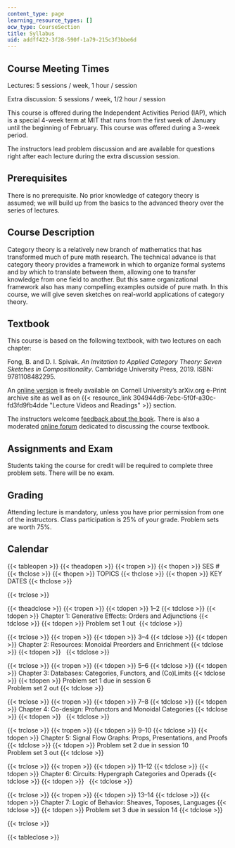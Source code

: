 ```yaml
---
content_type: page
learning_resource_types: []
ocw_type: CourseSection
title: Syllabus
uid: addff422-3f28-590f-1a79-215c3f3bbe6d
---
```


Course Meeting Times
--------------------

Lectures: 5 sessions / week, 1 hour / session

Extra discussion: 5 sessions / week, 1/2 hour / session

This course is offered during the Independent Activities Period (IAP), which is a special 4-week term at MIT that runs from the first week of January until the beginning of February. This course was offered during a 3-week period.

The instructors lead problem discussion and are available for questions right after each lecture during the extra discussion session.

Prerequisites
-------------

There is no prerequisite. No prior knowledge of category theory is assumed; we will build up from the basics to the advanced theory over the series of lectures.

Course Description
------------------

Category theory is a relatively new branch of mathematics that has transformed much of pure math research. The technical advance is that category theory provides a framework in which to organize formal systems and by which to translate between them, allowing one to transfer knowledge from one field to another. But this same organizational framework also has many compelling examples outside of pure math. In this course, we will give seven sketches on real-world applications of category theory.

Textbook
--------

This course is based on the following textbook, with two lectures on each chapter:

Fong, B. and D. I. Spivak. _An Invitation to Applied Category Theory: Seven Sketches in Compositionality_. Cambridge University Press, 2019. ISBN: 9781108482295.

An [online version](https://arxiv.org/abs/1803.05316) is freely available on Cornell University’s arXiv.org e-Print archive site as well as on {{< resource_link 304944d6-7ebc-5f0f-a30c-fd3fd9fb4dde "Lecture Videos and Readings" >}} section.

The instructors welcome [feedback about the book](https://docs.google.com/document/d/160G9OFcP5DWT8Stn7TxdVx83DJnnf7d5GML0_FOD5Wg/edit). There is also a moderated [online forum](https://forum.azimuthproject.org/categories/applied-category-theory-course) dedicated to discussing the course textbook.

Assignments and Exam
--------------------

Students taking the course for credit will be required to complete three problem sets. There will be no exam.

Grading
-------

Attending lecture is mandatory, unless you have prior permission from one of the instructors. Class participation is 25% of your grade. Problem sets are worth 75%.

Calendar
--------

{{< tableopen >}}
{{< theadopen >}}
{{< tropen >}}
{{< thopen >}}
SES #
{{< thclose >}}
{{< thopen >}}
TOPICS
{{< thclose >}}
{{< thopen >}}
KEY DATES
{{< thclose >}}

{{< trclose >}}

{{< theadclose >}}
{{< tropen >}}
{{< tdopen >}}
1–2
{{< tdclose >}}
{{< tdopen >}}
Chapter 1: Generative Effects: Orders and Adjunctions
{{< tdclose >}}
{{< tdopen >}}
Problem set 1 out 
{{< tdclose >}}

{{< trclose >}}
{{< tropen >}}
{{< tdopen >}}
3–4
{{< tdclose >}}
{{< tdopen >}}
Chapter 2: Resources: Monoidal Preorders and Enrichment
{{< tdclose >}}
{{< tdopen >}}
 
{{< tdclose >}}

{{< trclose >}}
{{< tropen >}}
{{< tdopen >}}
5–6
{{< tdclose >}}
{{< tdopen >}}
Chapter 3: Databases: Categories, Functors, and (Co)Limits
{{< tdclose >}}
{{< tdopen >}}
Problem set 1 due in session 6  
Problem set 2 out
{{< tdclose >}}

{{< trclose >}}
{{< tropen >}}
{{< tdopen >}}
7–8
{{< tdclose >}}
{{< tdopen >}}
Chapter 4: Co-design: Profunctors and Monoidal Categories
{{< tdclose >}}
{{< tdopen >}}
 
{{< tdclose >}}

{{< trclose >}}
{{< tropen >}}
{{< tdopen >}}
9–10
{{< tdclose >}}
{{< tdopen >}}
Chapter 5: Signal Flow Graphs: Props, Presentations, and Proofs
{{< tdclose >}}
{{< tdopen >}}
Problem set 2 due in session 10  
Problem set 3 out
{{< tdclose >}}

{{< trclose >}}
{{< tropen >}}
{{< tdopen >}}
11–12
{{< tdclose >}}
{{< tdopen >}}
Chapter 6: Circuits: Hypergraph Categories and Operads
{{< tdclose >}}
{{< tdopen >}}
 
{{< tdclose >}}

{{< trclose >}}
{{< tropen >}}
{{< tdopen >}}
13–14
{{< tdclose >}}
{{< tdopen >}}
Chapter 7: Logic of Behavior: Sheaves, Toposes, Languages
{{< tdclose >}}
{{< tdopen >}}
Problem set 3 due in session 14
{{< tdclose >}}

{{< trclose >}}

{{< tableclose >}}